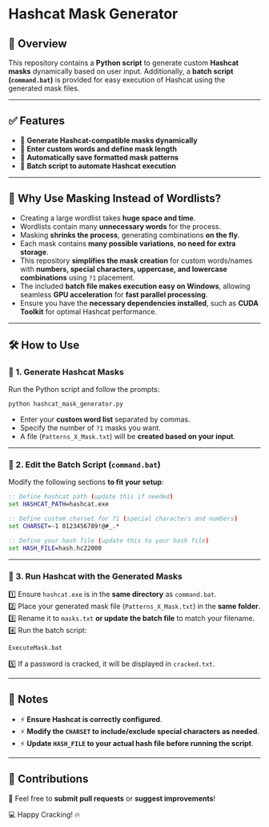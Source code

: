 # Hashcat Mask Generator

## 📌 Overview

This repository contains a **Python script** to generate custom **Hashcat masks** dynamically based on user input. Additionally, a **batch script (`command.bat`)** is provided for easy execution of Hashcat using the generated mask files.

---

## ✅ Features

- 🔹 **Generate Hashcat-compatible masks dynamically**
- 🔹 **Enter custom words and define mask length**
- 🔹 **Automatically save formatted mask patterns**
- 🔹 **Batch script to automate Hashcat execution**

---

## 🔹 Why Use Masking Instead of Wordlists?

- Creating a large wordlist takes **huge space and time**.
- Wordlists contain many **unnecessary words** for the process.
- Masking **shrinks the process**, generating combinations **on the fly**.
- Each mask contains **many possible variations**, **no need for extra storage**.
- This repository **simplifies the mask creation** for custom words/names with **numbers, special characters, uppercase, and lowercase combinations** using `?1` placement.
- The included **batch file makes execution easy on Windows**, allowing seamless **GPU acceleration** for **fast parallel processing**.
- Ensure you have the **necessary dependencies installed**, such as **CUDA Toolkit** for optimal Hashcat performance.

---

## 🛠️ How to Use

### 🔹 1. Generate Hashcat Masks

Run the Python script and follow the prompts:

```bash
python hashcat_mask_generator.py
```

- Enter your **custom word list** separated by commas.
- Specify the number of `?1` masks you want.
- A file (`Patterns_X_Mask.txt`) will be **created based on your input**.

---

### 🔹 2. Edit the Batch Script (`command.bat`)

Modify the following sections **to fit your setup**:

```bat
:: Define hashcat path (update this if needed)
set HASHCAT_PATH=hashcat.exe

:: Define custom charset for ?1 (special characters and numbers)
set CHARSET=-1 0123456789!@#_.*

:: Define your hash file (update this to your hash file)
set HASH_FILE=hash.hc22000
```

---

### 🔹 3. Run Hashcat with the Generated Masks

1️⃣ Ensure `hashcat.exe` is in the **same directory** as `command.bat`.<br>
2️⃣ Place your generated mask file (`Patterns_X_Mask.txt`) in the **same folder**.<br>
3️⃣ Rename it to `masks.txt` **or update the batch file** to match your filename.<br>
4️⃣ Run the batch script:

```bat
ExecuteMask.bat
```

5️⃣ If a password is cracked, it will be displayed in `cracked.txt`.

---

## 📝 Notes

- ⚡ **Ensure Hashcat is correctly configured**.
- ⚡ **Modify the `CHARSET` to include/exclude special characters as needed**.
- ⚡ **Update `HASH_FILE` to your actual hash file before running the script**.

---

## 🤝 Contributions

🚀 Feel free to **submit pull requests** or **suggest improvements**!

💻 Happy Cracking! 🔥

